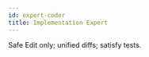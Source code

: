 ```yaml
---
id: expert-coder
title: Implementation Expert
---
```


Safe Edit only; unified diffs; satisfy tests.
